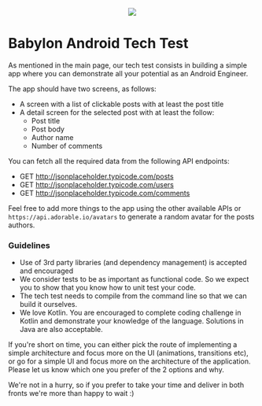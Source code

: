 <p align="center">
<img src="../logo.png">
</p>


Babylon Android Tech Test
==================================

As mentioned in the main page, our tech test consists in building a 
simple app where you can demonstrate all your potential as an Android 
Engineer.

The app should have two screens, as follows:
- A screen with a list of clickable posts with at least the post title
- A detail screen for the selected post with at least the follow:
    - Post title
    - Post body
    - Author name
    - Number of comments

You can fetch all the required data from the following API endpoints:
- GET http://jsonplaceholder.typicode.com/posts
- GET http://jsonplaceholder.typicode.com/users 
- GET http://jsonplaceholder.typicode.com/comments 
 
Feel free to add more things to the app using the other available APIs 
or `https://api.adorable.io/avatars` to generate a random avatar for 
the posts authors.

### Guidelines
- Use of 3rd party libraries (and dependency management) is accepted 
  and encouraged
- We consider tests to be as important as functional code. So we 
  expect you to show that you know how to unit test your code.  
- The tech test needs to compile from the command line so that we can 
  build it ourselves.
- We love Kotlin. You are encouraged to complete coding challenge in
  Kotlin and demonstrate your knowledge of the language. Solutions in
  Java are also acceptable.

If you're short on time, you can either pick the route of implementing 
a simple architecture and focus more on the UI (animations, transitions
etc), or go for a simple UI and focus more on the architecture of the 
application. Please let us know which one you prefer of the 2 options
and why.

We're not in a hurry, so if you prefer to take your time and deliver 
in both fronts we're more than happy to wait :)
